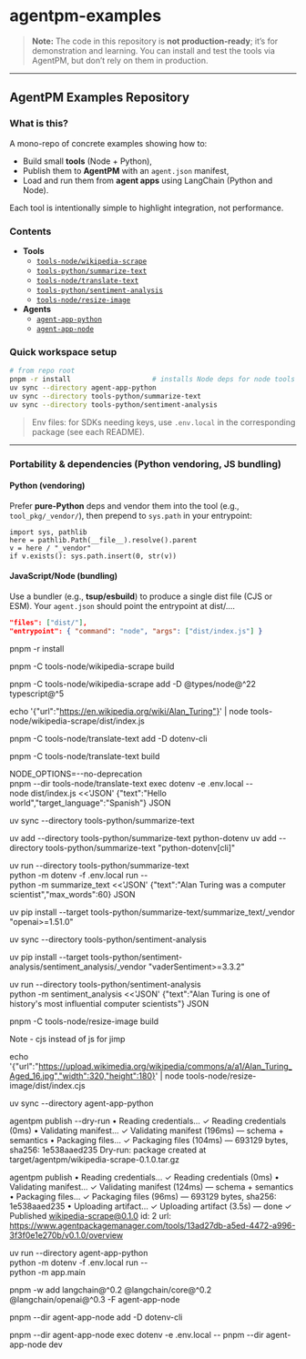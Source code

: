 # agentpm-examples

> **Note:** The code in this repository is **not production-ready**; it’s for demonstration and learning. You can install and test the tools via AgentPM, but don’t rely on them in production.

---

## AgentPM Examples Repository

### What is this?
A mono-repo of concrete examples showing how to:
- Build small **tools** (Node + Python),
- Publish them to **AgentPM** with an `agent.json` manifest,
- Load and run them from **agent apps** using LangChain (Python and Node).

Each tool is intentionally simple to highlight integration, not performance.

### Contents
- **Tools**
    - [`tools-node/wikipedia-scrape`](#2-wikipedia-scrape--readme)
    - [`tools-python/summarize-text`](#3-summarize-text--readme)
    - [`tools-node/translate-text`](#4-translate-text--readme)
    - [`tools-python/sentiment-analysis`](#5-sentiment-analysis--readme)
    - [`tools-node/resize-image`](#6-resize-image--readme)
- **Agents**
    - [`agent-app-python`](#7-python-agent--readme)
    - [`agent-app-node`](#8-node-agent--readme)

### Quick workspace setup
```bash
# from repo root
pnpm -r install                    # installs Node deps for node tools & node agent
uv sync --directory agent-app-python
uv sync --directory tools-python/summarize-text
uv sync --directory tools-python/sentiment-analysis
```

> Env files: for SDKs needing keys, use `.env.local` in the corresponding package (see each README).

---

### Portability & dependencies (Python vendoring, JS bundling)

#### Python (vendoring)

Prefer **pure-Python** deps and vendor them into the tool (e.g., `tool_pkg/_vendor/`), then prepend to `sys.path` in your entrypoint:

```pycon
import sys, pathlib
here = pathlib.Path(__file__).resolve().parent
v = here / "_vendor"
if v.exists(): sys.path.insert(0, str(v))
```

#### JavaScript/Node (bundling)

Use a bundler (e.g., **tsup/esbuild**) to produce a single dist file (CJS or ESM). Your `agent.json` should point the entrypoint at dist/….

```json
"files": ["dist/"],
"entrypoint": { "command": "node", "args": ["dist/index.js"] }
```

pnpm -r install

pnpm -C tools-node/wikipedia-scrape build

pnpm -C tools-node/wikipedia-scrape add -D @types/node@^22 typescript@^5

echo '{"url":"https://en.wikipedia.org/wiki/Alan_Turing"}' | node tools-node/wikipedia-scrape/dist/index.js

pnpm -C tools-node/translate-text add -D dotenv-cli

pnpm -C tools-node/translate-text build

NODE_OPTIONS=--no-deprecation \
pnpm --dir tools-node/translate-text exec dotenv -e .env.local -- \
node dist/index.js <<'JSON'
{"text":"Hello world","target_language":"Spanish"}
JSON


uv sync --directory tools-python/summarize-text

uv add --directory tools-python/summarize-text python-dotenv
uv add --directory tools-python/summarize-text "python-dotenv[cli]"

uv run --directory tools-python/summarize-text \
python -m dotenv -f .env.local run -- \
python -m summarize_text <<'JSON'
{"text":"Alan Turing was a computer scientist","max_words":60}
JSON

uv pip install --target tools-python/summarize-text/summarize_text/_vendor "openai>=1.51.0"


uv sync --directory tools-python/sentiment-analysis

uv pip install --target tools-python/sentiment-analysis/sentiment_analysis/_vendor "vaderSentiment>=3.3.2"

uv run --directory tools-python/sentiment-analysis \
python -m sentiment_analysis <<'JSON'
{"text":"Alan Turing is one of history's most influential computer scientists"}
JSON

pnpm -C tools-node/resize-image build 

Note - cjs instead of js for jimp

echo '{"url":"https://upload.wikimedia.org/wikipedia/commons/a/a1/Alan_Turing_Aged_16.jpg","width":320,"height":180}' | node tools-node/resize-image/dist/index.cjs


uv sync --directory agent-app-python


agentpm publish --dry-run
• Reading credentials…
✓ Reading credentials (0ms)
• Validating manifest…
✓ Validating manifest (196ms) — schema + semantics
• Packaging files…
✓ Packaging files (104ms) — 693129 bytes, sha256: 1e538aaed235
Dry-run: package created at target/agentpm/wikipedia-scrape-0.1.0.tar.gz

agentpm publish
• Reading credentials…
✓ Reading credentials (0ms)
• Validating manifest…
✓ Validating manifest (124ms) — schema + semantics
• Packaging files…
✓ Packaging files (96ms) — 693129 bytes, sha256: 1e538aaed235
• Uploading artifact…
✓ Uploading artifact (3.5s) — done
✓ Published wikipedia-scrape@0.1.0
id:   2
url:  https://www.agentpackagemanager.com/tools/13ad27db-a5ed-4472-a996-3f3f0e1e270b/v0.1.0/overview


uv run --directory agent-app-python \
python -m dotenv -f .env.local run -- \
python -m app.main



pnpm -w add langchain@^0.2 @langchain/core@^0.2 @langchain/openai@^0.3 -F agent-app-node

pnpm --dir agent-app-node add -D dotenv-cli

pnpm --dir agent-app-node exec dotenv -e .env.local -- pnpm --dir agent-app-node dev


